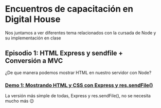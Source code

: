 # Encuentros de capacitación en Digital House

Nos juntamos a ver diferentes tema relacionados con la cursada de Node y su implementación en clase

## Episodio 1:  HTML Express y sendfile + Conversión a MVC

¿De que manera podemos mostrar HTML en nuestro servidor con Node?

### [Demo 1: Mostrando HTML y CSS con Express y res.sendFile()](e1-01-html-express-sendfile)

La versión más simple de todas, Express y res.sendFile(), no se necesita mucho más :wink:

